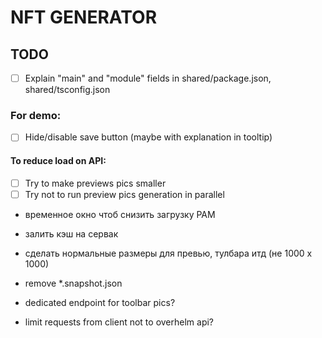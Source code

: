 # NFT GENERATOR

## TODO

- [ ] Explain "main" and "module" fields in shared/package.json, shared/tsconfig.json

### For demo:

- [ ] Hide/disable save button (maybe with explanation in tooltip)

#### To reduce load on API:

- [ ] Try to make previews pics smaller
- [ ] Try not to run preview pics generation in parallel

- временное окно чтоб снизить загрузку РАМ
- залить кэш на сервак
- сделать нормальные размеры для превью, тулбара итд (не 1000 х 1000)

- remove \*.snapshot.json

- dedicated endpoint for toolbar pics?
- limit requests from client not to overhelm api?
